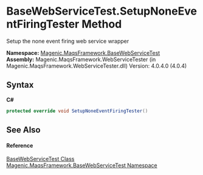 # BaseWebServiceTest.SetupNoneEventFiringTester Method 
 

Setup the none event firing web service wrapper

**Namespace:**&nbsp;<a href="#/MAQS_4/WebServices_AUTOGENERATED/Magenic-MaqsFramework-BaseWebServiceTest_Namespace">Magenic.MaqsFramework.BaseWebServiceTest</a><br />**Assembly:**&nbsp;Magenic.MaqsFramework.WebServiceTester (in Magenic.MaqsFramework.WebServiceTester.dll) Version: 4.0.4.0 (4.0.4)

## Syntax

**C#**<br />
``` C#
protected override void SetupNoneEventFiringTester()
```


## See Also


#### Reference
<a href="#/MAQS_4/WebServices_AUTOGENERATED/BaseWebServiceTest_Class">BaseWebServiceTest Class</a><br /><a href="#/MAQS_4/WebServices_AUTOGENERATED/Magenic-MaqsFramework-BaseWebServiceTest_Namespace">Magenic.MaqsFramework.BaseWebServiceTest Namespace</a><br />